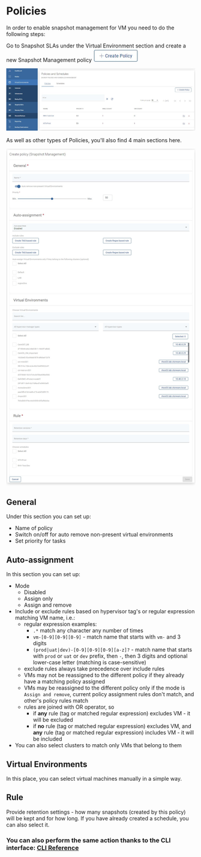 # Policies

In order to enable snapshot management for VM you need to do the following steps:

Go to Snapshot SLAs under the Virtual Environment section and create a new Snapshot Management policy ![](../../../.gitbook/assets/create-policy.jpg)

![](../../../.gitbook/assets/snapshot-sla-policies.jpg)

As well as other types of Policies, you'll also find 4 main sections here.

![](../../../.gitbook/assets/snapshot-sla-policies-create.jpg)

## General

Under this section you can set up:

* Name of policy
* Switch on/off for auto remove non-present virtual environments
* Set priority for tasks

## Auto-assignment

In this section you can set up:

* Mode
  * Disabled
  * Assign only
  * Assign and remove
* Include or exclude rules based on hypervisor tag's or regular expression matching VM name, i.e.:
  * regular expression examples:
    * `.*` match any character any number of times
    * `vm-[0-9][0-9][0-9]` - match name that starts with `vm-` and 3 digits
    * `(prod|uat|dev)-[0-9][0-9][0-9][a-z]?` - match name that starts with `prod` or `uat` or `dev` prefix, then `-`, then 3 digits and optional lower-case letter \(matching is case-sensitive\)
  * exclude rules always take precedence over include rules
  * VMs may not be reassigned to the different policy if they already have a matching policy assigned
  * VMs may be reassigned to the different policy only if the mode is `Assign and remove`, current policy assignment rules don't match, and other's policy rules match
  * rules are joined with OR operator, so 
    * if **any** rule \(tag or matched regular expression\) excludes VM - it will be excluded
    * if **no** rule \(tag or matched regular expression\) excludes VM, and **any** rule \(tag or matched regular expression\) includes VM - it will be included
* You can also select clusters to match only VMs that belong to them

## Virtual Environments

In this place, you can select virtual machines manually in a simple way.

## Rule

Provide retention settings - how many snapshots \(created by this policy\) will be kept and for how long. If you have already created a schedule, you can also select it.

### You can also perform the same action thanks to the CLI interface: [CLI Reference]()

